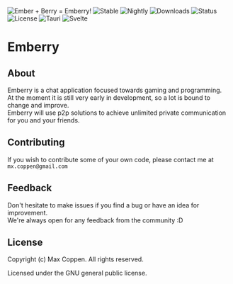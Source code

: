 ![Ember + Berry = Emberry!](https://github.com/mxcop/emberry/blob/dev/.github/graphics/github-readme-banner.png?raw=true)
![Stable](https://img.shields.io/github/workflow/status/mxcop/emberry/Stable%20Builder/stable?label=Stable&logo=Bilibili&logoColor=white&style=flat-square)
![Nightly](https://img.shields.io/github/workflow/status/mxcop/emberry/Nightly%20Builder/nightly?label=Nightly&logo=Bilibili&logoColor=white&style=flat-square)
![Downloads](https://img.shields.io/github/downloads/mxcop/emberry/total?color=orange&label=Downloads&style=flat-square)
![Status](https://img.shields.io/badge/Status-Hot-red?style=flat-square)
![License](https://img.shields.io/github/license/mxcop/emberry?label=License&style=flat-square)
![Tauri](https://img.shields.io/github/package-json/dependency-version/mxcop/emberry/dev/@tauri-apps/cli?color=red&label=Tauri&logo=target&logoColor=%23fec430&style=flat-square)
![Svelte](https://img.shields.io/github/package-json/dependency-version/mxcop/emberry/dev/svelte?color=orange&label=Svelte&logo=svelte&logoColor=orange&style=flat-square)

# Emberry

## About
Emberry is a chat application focused towards gaming and programming.<br>
At the moment it is still very early in development, so a lot is bound to change and improve.<br>
Emberry will use p2p solutions to achieve unlimited private communication for you and your friends.

## Contributing
If you wish to contribute some of your own code, please contact me at ``mx.coppen@gmail.com``

## Feedback
Don't hesitate to make issues if you find a bug or have an idea for improvement.<br>
We're always open for any feedback from the community :D

## License
Copyright (c) Max Coppen. All rights reserved.

Licensed under the GNU general public license.
